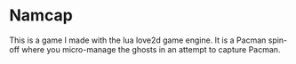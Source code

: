 Namcap
======

This is a game I made with the lua love2d game engine. It is a Pacman spin-off where you micro-manage the ghosts in an attempt to capture Pacman.
